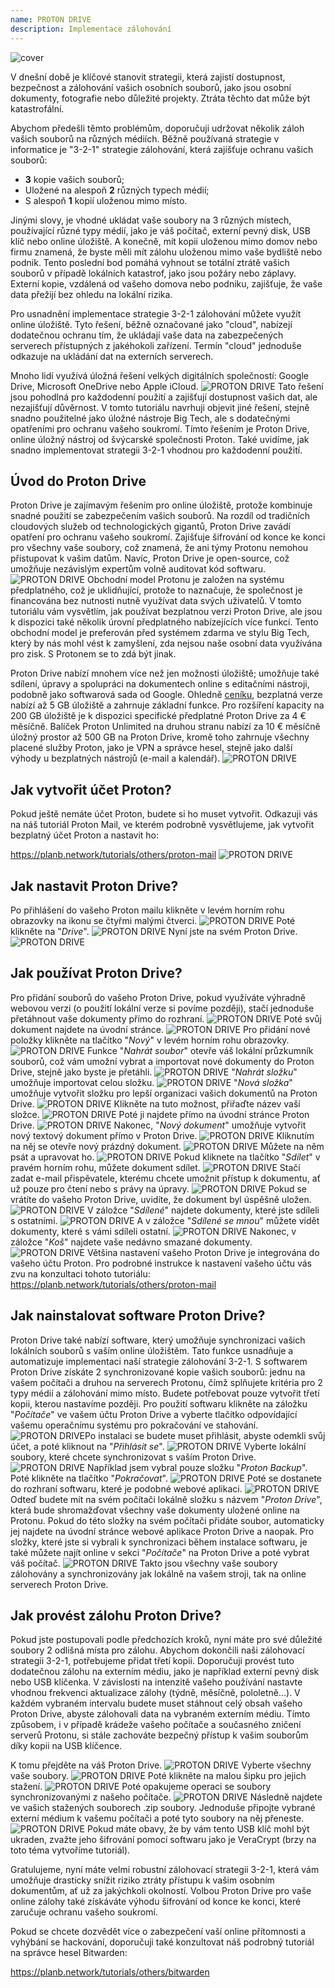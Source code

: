 ```yaml
---
name: PROTON DRIVE
description: Implementace zálohování
---
```

![cover](assets/cover.webp)

V dnešní době je klíčové stanovit strategii, která zajistí dostupnost, bezpečnost a zálohování vašich osobních souborů, jako jsou osobní dokumenty, fotografie nebo důležité projekty. Ztráta těchto dat může být katastrofální.

Abychom předešli těmto problémům, doporučuji udržovat několik záloh vašich souborů na různých médiích. Běžně používaná strategie v informatice je "3-2-1" strategie zálohování, která zajišťuje ochranu vašich souborů:
- **3** kopie vašich souborů;
- Uložené na alespoň **2** různých typech médií;
- S alespoň **1** kopií uloženou mimo místo.

Jinými slovy, je vhodné ukládat vaše soubory na 3 různých místech, používající různé typy médií, jako je váš počítač, externí pevný disk, USB klíč nebo online úložiště. A konečně, mít kopii uloženou mimo domov nebo firmu znamená, že byste měli mít zálohu uloženou mimo vaše bydliště nebo podnik. Tento poslední bod pomáhá vyhnout se totální ztrátě vašich souborů v případě lokálních katastrof, jako jsou požáry nebo záplavy. Externí kopie, vzdálená od vašeho domova nebo podniku, zajišťuje, že vaše data přežijí bez ohledu na lokální rizika.

Pro usnadnění implementace strategie 3-2-1 zálohování můžete využít online úložiště. Tyto řešení, běžně označované jako "cloud", nabízejí dodatečnou ochranu tím, že ukládají vaše data na zabezpečených serverech přístupných z jakéhokoli zařízení. Termín "cloud" jednoduše odkazuje na ukládání dat na externích serverech.

Mnoho lidí využívá úložná řešení velkých digitálních společností: Google Drive, Microsoft OneDrive nebo Apple iCloud.
![PROTON DRIVE](assets/notext/01.webp)
Tato řešení jsou pohodlná pro každodenní použití a zajišťují dostupnost vašich dat, ale nezajišťují důvěrnost. V tomto tutoriálu navrhuji objevit jiné řešení, stejně snadno použitelné jako úložné nástroje Big Tech, ale s dodatečnými opatřeními pro ochranu vašeho soukromí. Tímto řešením je Proton Drive, online úložný nástroj od švýcarské společnosti Proton. Také uvidíme, jak snadno implementovat strategii 3-2-1 vhodnou pro každodenní použití.

## Úvod do Proton Drive
Proton Drive je zajímavým řešením pro online úložiště, protože kombinuje snadné použití se zabezpečením vašich souborů. Na rozdíl od tradičních cloudových služeb od technologických gigantů, Proton Drive zavádí opatření pro ochranu vašeho soukromí. Zajišťuje šifrování od konce ke konci pro všechny vaše soubory, což znamená, že ani týmy Protonu nemohou přistupovat k vašim datům. Navíc, Proton Drive je open-source, což umožňuje nezávislým expertům volně auditovat kód softwaru.
![PROTON DRIVE](assets/notext/02.webp)
Obchodní model Protonu je založen na systému předplatného, což je uklidňující, protože to naznačuje, že společnost je financována bez nutnosti nutně využívat data svých uživatelů. V tomto tutoriálu vám vysvětlím, jak používat bezplatnou verzi Proton Drive, ale jsou k dispozici také několik úrovní předplatného nabízejících více funkcí. Tento obchodní model je preferován před systémem zdarma ve stylu Big Tech, který by nás mohl vést k zamyšlení, zda nejsou naše osobní data využívána pro zisk. S Protonem se to zdá být jinak.

Proton Drive nabízí mnohem více než jen možnosti úložiště; umožňuje také sdílení, úpravy a spolupráci na dokumentech online s editačními nástroji, podobně jako softwarová sada od Google.
Ohledně [ceníku](https://proton.me/pricing), bezplatná verze nabízí až 5 GB úložiště a zahrnuje základní funkce. Pro rozšíření kapacity na 200 GB úložiště je k dispozici specifické předplatné Proton Drive za 4 € měsíčně. Balíček Proton Unlimited na druhou stranu nabízí za 10 € měsíčně úložný prostor až 500 GB na Proton Drive, kromě toho zahrnuje všechny placené služby Proton, jako je VPN a správce hesel, stejně jako další výhody u bezplatných nástrojů (e-mail a kalendář). ![PROTON DRIVE](assets/notext/03.webp)
## Jak vytvořit účet Proton?

Pokud ještě nemáte účet Proton, budete si ho muset vytvořit. Odkazuji vás na náš tutoriál Proton Mail, ve kterém podrobně vysvětlujeme, jak vytvořit bezplatný účet Proton a nastavit ho:

https://planb.network/tutorials/others/proton-mail
![PROTON DRIVE](assets/notext/04.webp)
## Jak nastavit Proton Drive?

Po přihlášení do vašeho Proton mailu klikněte v levém horním rohu obrazovky na ikonu se čtyřmi malými čtverci.
![PROTON DRIVE](assets/notext/05.webp)
Poté klikněte na "*Drive*".
![PROTON DRIVE](assets/notext/06.webp)
Nyní jste na svém Proton Drive.
![PROTON DRIVE](assets/notext/07.webp)
## Jak používat Proton Drive?
Pro přidání souborů do vašeho Proton Drive, pokud využíváte výhradně webovou verzi (o použití lokální verze si povíme později), stačí jednoduše přetáhnout vaše dokumenty přímo do rozhraní. ![PROTON DRIVE](assets/notext/08.webp) Poté svůj dokument najdete na úvodní stránce. ![PROTON DRIVE](assets/notext/09.webp) Pro přidání nové položky klikněte na tlačítko "*Nový*" v levém horním rohu obrazovky. ![PROTON DRIVE](assets/notext/10.webp) Funkce "*Nahrát soubor*" otevře váš lokální průzkumník souborů, což vám umožní vybrat a importovat nové dokumenty do Proton Drive, stejně jako byste je přetáhli. ![PROTON DRIVE](assets/notext/11.webp) "*Nahrát složku*" umožňuje importovat celou složku. ![PROTON DRIVE](assets/notext/12.webp) "*Nová složka*" umožňuje vytvořit složku pro lepší organizaci vašich dokumentů na Proton Drive. ![PROTON DRIVE](assets/notext/13.webp) Klikněte na tuto možnost, přiřaďte název vaší složce. ![PROTON DRIVE](assets/notext/14.webp) Poté ji najdete přímo na úvodní stránce Proton Drive. ![PROTON DRIVE](assets/notext/15.webp) Nakonec, "*Nový dokument*" umožňuje vytvořit nový textový dokument přímo v Proton Drive. ![PROTON DRIVE](assets/notext/16.webp) Kliknutím na něj se otevře nový prázdný dokument. ![PROTON DRIVE](assets/notext/17.webp) Můžete na něm psát a upravovat ho. ![PROTON DRIVE](assets/notext/18.webp) Pokud kliknete na tlačítko "*Sdílet*" v pravém horním rohu, můžete dokument sdílet. ![PROTON DRIVE](assets/notext/19.webp) Stačí zadat e-mail přispěvatele, kterému chcete umožnit přístup k dokumentu, ať už pouze pro čtení nebo s právy na úpravy. ![PROTON DRIVE](assets/notext/20.webp) Pokud se vrátíte do vašeho Proton Drive, uvidíte, že dokument byl úspěšně uložen. ![PROTON DRIVE](assets/notext/21.webp) V záložce "*Sdílené*" najdete dokumenty, které jste sdíleli s ostatními. ![PROTON DRIVE](assets/notext/22.webp) A v záložce "*Sdílené se mnou*" můžete vidět dokumenty, které s vámi sdíleli ostatní. ![PROTON DRIVE](assets/notext/23.webp) Nakonec, v záložce "*Koš*" najdete vaše nedávno smazané dokumenty. ![PROTON DRIVE](assets/notext/24.webp) Většina nastavení vašeho Proton Drive je integrována do vašeho účtu Proton. Pro podrobné instrukce k nastavení vašeho účtu vás zvu na konzultaci tohoto tutoriálu:
https://planb.network/tutorials/others/proton-mail

## Jak nainstalovat software Proton Drive?
Proton Drive také nabízí software, který umožňuje synchronizaci vašich lokálních souborů s vaším online úložištěm. Tato funkce usnadňuje a automatizuje implementaci naší strategie zálohování 3-2-1. S softwarem Proton Drive získáte 2 synchronizované kopie vašich souborů: jednu na vašem počítači a druhou na serverech Protonu, čímž splňujete kritéria pro 2 typy médií a zálohování mimo místo. Budete potřebovat pouze vytvořit třetí kopii, kterou nastavíme později.
Pro použití softwaru klikněte na záložku "*Počítače*" ve vašem účtu Proton Drive a vyberte tlačítko odpovídající vašemu operačnímu systému pro pokračování ve stahování.
![PROTON DRIVE](assets/notext/25.webp)Po instalaci se budete muset přihlásit, abyste odemkli svůj účet, a poté kliknout na "*Přihlásit se*".
![PROTON DRIVE](assets/notext/26.webp)
Vyberte lokální soubory, které chcete synchronizovat s vaším Proton Drive.
![PROTON DRIVE](assets/notext/27.webp)
Například jsem vybral pouze složku "*Proton Backup*". Poté klikněte na tlačítko "*Pokračovat*".
![PROTON DRIVE](assets/notext/28.webp)
Poté se dostanete do rozhraní softwaru, které je podobné webové aplikaci.
![PROTON DRIVE](assets/notext/29.webp)
Odteď budete mít na svém počítači lokálně složku s názvem "*Proton Drive*", která bude shromažďovat všechny vaše dokumenty uložené online na Protonu. Pokud do této složky na svém počítači přidáte soubor, automaticky jej najdete na úvodní stránce webové aplikace Proton Drive a naopak. Pro složky, které jste si vybrali k synchronizaci během instalace softwaru, je také můžete najít online v sekci "*Počítače*" na Proton Drive a poté vybrat váš počítač.
![PROTON DRIVE](assets/notext/30.webp)
Takto jsou všechny vaše soubory zálohovány a synchronizovány jak lokálně na vašem stroji, tak na online serverech Proton Drive.

## Jak provést zálohu Proton Drive?

Pokud jste postupovali podle předchozích kroků, nyní máte pro své důležité soubory 2 odlišná místa pro zálohu. Abychom dokončili naši zálohovací strategii 3-2-1, potřebujeme přidat třetí kopii.
Doporučuji provést tuto dodatečnou zálohu na externím médiu, jako je například externí pevný disk nebo USB klíčenka. V závislosti na intenzitě vašeho používání nastavte vhodnou frekvenci aktualizace zálohy (týdně, měsíčně, pololetně...). V každém vybraném intervalu budete muset stáhnout celý obsah vašeho Proton Drive, abyste zálohovali data na vybraném externím médiu. Tímto způsobem, i v případě krádeže vašeho počítače a současného zničení serverů Protonu, si stále zachováte bezpečný přístup k vašim souborům díky kopii na USB klíčence.

K tomu přejděte na váš Proton Drive.
![PROTON DRIVE](assets/notext/31.webp)
Vyberte všechny vaše soubory.
![PROTON DRIVE](assets/notext/32.webp)
Poté klikněte na malou šipku pro jejich stažení.
![PROTON DRIVE](assets/notext/33.webp)
Poté opakujeme operaci se soubory synchronizovanými z našeho počítače.
![PROTON DRIVE](assets/notext/34.webp)
Následně najdete ve vašich stažených souborech .zip soubory. Jednoduše připojte vybrané externí médium k vašemu počítači a poté tyto soubory na něj přeneste.
![PROTON DRIVE](assets/notext/35.webp)
Pokud máte obavy, že by vám tento USB klíč mohl být ukraden, zvažte jeho šifrování pomocí softwaru jako je VeraCrypt (brzy na toto téma vytvoříme tutoriál).

Gratulujeme, nyní máte velmi robustní zálohovací strategii 3-2-1, která vám umožňuje drasticky snížit riziko ztráty přístupu k vašim osobním dokumentům, ať už za jakýchkoli okolností. Volbou Proton Drive pro vaše online zálohy také získáváte výhodu šifrování od konce ke konci, které zaručuje ochranu vašeho soukromí.

Pokud se chcete dozvědět více o zabezpečení vaší online přítomnosti a vyhýbání se hackování, doporučuji také konzultovat náš podrobný tutoriál na správce hesel Bitwarden:

https://planb.network/tutorials/others/bitwarden